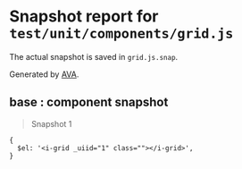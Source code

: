 # Snapshot report for `test/unit/components/grid.js`

The actual snapshot is saved in `grid.js.snap`.

Generated by [AVA](https://ava.li).

## base : component snapshot

> Snapshot 1

    {
      $el: '<i-grid _uiid="1" class=""></i-grid>',
    }
